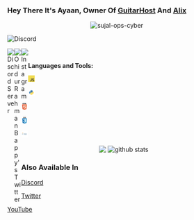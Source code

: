 

<!--
**Ayaan-GuitarHost/Ayaan-GuitarHost** is a ✨ _special_ ✨ repository because its `README.md` (this file) appears on your GitHub profile.

Here are some ideas to get you started:

- 🔭 I’m currently working on ...
- 🌱 I’m currently learning ...
- 👯 I’m looking to collaborate on ...
- 🤔 I’m looking for help with ...
- 💬 Ask me about ...
- 📫 How to reach me: ...
- 😄 Pronouns: ...
- ⚡ Fun fact: ...
-->
### Hey There It's Ayaan, Owner Of [GuitarHost](https://guitarhost.tech) And [Alix](https://alixbot.xyz)

<p align="center"> <img src="https://komarev.com/ghpvc/?username=Ayaan-GuitarHost" alt="sujal-ops-cyber" /> </p>

![Discord](https://cdn.discordapp.com/attachments/848155536809000970/849733878377218067/3401961.png)

<a href="https://discord.gg/9VNQSYkJZj">

  <img align="left" alt="Discord Server" width="16px" src="https://cdn.jsdelivr.net/npm/simple-icons@v3/icons/discord.svg" />

</a>

<a href="https://twitter.com/GuitarHost">

  <img align="left" alt="Ohidur Rahman Bappy's Twitter" width="16px" src="https://cdn.jsdelivr.net/npm/simple-icons@v3/icons/twitter.svg" />

</a>

<a href="https://instagram.com/ayaan_atri108/">

  <img align="left" alt="Instagram" width="16px" src="https://cdn.jsdelivr.net/npm/simple-icons@v3/icons/instagram.svg" />

</a>

<br />

**Languages and Tools:** &nbsp;

 <code><img height="15" src="https://raw.githubusercontent.com/github/explore/80688e429a7d4ef2fca1e82350fe8e3517d3494d/topics/javascript/javascript.png"></code>

<code><img height="15" src="https://raw.githubusercontent.com/github/explore/80688e429a7d4ef2fca1e82350fe8e3517d3494d/topics/python/python.png"></code>

<code><img height="15" src="https://raw.githubusercontent.com/github/explore/80688e429a7d4ef2fca1e82350fe8e3517d3494d/topics/html/html.png"></code>

<code><img height="15" src="https://raw.githubusercontent.com/github/explore/80688e429a7d4ef2fca1e82350fe8e3517d3494d/topics/css/css.png"></code>

<code><img height="15" src="https://raw.githubusercontent.com/github/explore/80688e429a7d4ef2fca1e82350fe8e3517d3494d/topics/java/java.png"></code>

 

<p align="center">

  <img align="center" src="https://github-readme-stats.vercel.app/api/top-langs/?username=Ayaan-GuitarHost&theme=radical&hide_langs_below=1&layout=compact" />

  <img align="center" src="https://github-readme-stats.vercel.app/api?username=Ayaan-GuitarHost&show_icons=true&theme=radical&line_height=21" alt="github stats"/>

 

 

  

### Also Available In

[Discord](https://discord.gg/9VNQSYkJZj)<br>

[Twitter](https://twitter.com/GuitarHost)<br>

[YouTube](https://youtube.com/channel/UCWq2JVhPGIQJOKr35rSVhiw)
